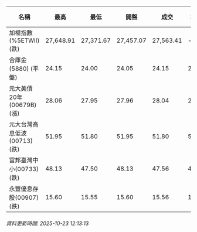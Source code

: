 | 名稱 | 最高 | 最低 | 開盤 | 成交 | 均價 | 成交金額(億) | 昨收 | 漲跌幅 | 漲跌 | 總量 | 昨量 | 振幅 |
| -------- | -------- | -------- | -------- |-------- | -------- | -------- |-------- |-------- |-------- | -------- | -------- |-------- |
|加權指數(%5ETWII) (跌)|27,648.91|27,371.67|27,457.07|27,563.41|-|3,154.04|27,648.91|0.31%|85.50|5,581,669|0|1.00%|
|合庫金(5880) (平盤)|24.15|24.00|24.05|24.15|24.07|0.608|24.15|0.00%|0.00|2,523|9,050|0.62%|
|元大美債20年(00679B) (漲)|28.06|27.95|27.96|28.04|28.00|7.00|27.90|0.50%|0.14|25,007|27,604|0.39%|
|元大台灣高息低波(00713) (跌)|51.95|51.80|51.95|51.80|51.82|1.87|51.95|0.29%|0.15|3,617|14,704|0.29%|
|富邦臺灣中小(00733) (跌)|48.13|47.50|48.13|47.56|47.63|0.320|48.14|1.20%|0.58|672|1,230|1.31%|
|永豐優息存股(00907) (跌)|15.60|15.55|15.60|15.56|15.56|0.067|15.60|0.26%|0.04|431|1,074|0.32%|
###### 資料更新時間: 2025-10-23 12:13:13